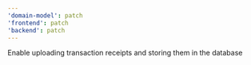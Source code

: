 ```yaml
---
'domain-model': patch
'frontend': patch
'backend': patch
---
```


Enable uploading transaction receipts and storing them in the database
